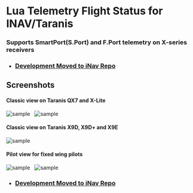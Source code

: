 # Lua Telemetry Flight Status for INAV/Taranis

### Supports SmartPort(S.Port) and F.Port telemetry on X-series receivers

* ### [Development Moved to iNav Repo](https://github.com/iNavFlight/LuaTelemetry)

## Screenshots

#### Classic view on Taranis QX7 and X-Lite

![sample](https://github.com/iNavFlight/LuaTelemetry/blob/master/assets/iNavQX71.png "Launch/pilot-based model orientation and location indicators")&nbsp;&nbsp;
![sample](https://github.com/iNavFlight/LuaTelemetry/blob/master/assets/iNavQX72.png "Compass-based direction indicator")

#### Classic view on Taranis X9D, X9D+ and X9E

![sample](https://github.com/iNavFlight/LuaTelemetry/blob/master/assets/iNavX9D.png "Classic view on Taranis X9D, X9D+ and X9E")

#### Pilot view for fixed wing pilots

![sample](https://github.com/iNavFlight/LuaTelemetry/blob/master/assets/iNavQX7pilot.png "Pilot view on QX7 and X-Lite")&nbsp;&nbsp;
![sample](https://github.com/iNavFlight/LuaTelemetry/blob/master/assets/iNavX9Dpilot.png "Pilot view on Taranis X9D, X9D+ and X9E")

* ### [Development Moved to iNav Repo](https://github.com/iNavFlight/LuaTelemetry)
